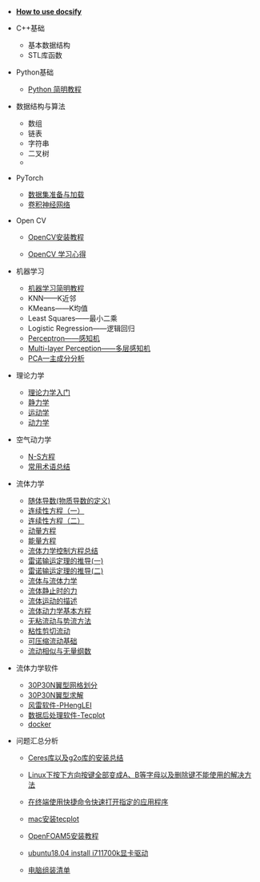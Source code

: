 
* [**How to use docsify**](./docs/how-to-use-docsify.md)
  
* C++基础

  * 基本数据结构
  * STL库函数
  
* Python基础

  * [Python 简明教程](./docs/python简明教程)

* 数据结构与算法

  * 数组
  * 链表
  * 字符串
  * 二叉树
  * 
  
* PyTorch

  * [数据集准备与加载](./docs/dataset.md)
  * [卷积神经网络](./docs/CNN.md)
  
* Open CV 

  * [OpenCV安装教程](./docs/OpenCV安装教程.md)

  * [OpenCV 学习心得](./docs/OpenCV学习教程.md)

* 机器学习

  * [机器学习简明教程](./docs/机器学习简明教程.md)
  * KNN——K近邻
  * KMeans——K均值
  * Least Squares——最小二乘
  * Logistic Regression——逻辑回归
  * [Perceptron——感知机](./docs/perceptron.md)
  * [Multi-layer Perception——多层感知机](./docs/multiPerceptron.md)
  * [PCA—主成分分析](./docs/PCA.md)

* 理论力学

  * [理论力学入门](./docs/理论力学入门.md) 
  * [静力学](./docs/理论力学之静力学.md)
  * [运动学](./docs/理论力学之运动学.md)
  * [动力学](./docs/理论力学之动力学.md)

* 空气动力学
  
  * [N-S方程](./docs/d.md)
  * [常用术语总结](./docs/professional.md)
  
* 流体力学

  * [随体导数(物质导数的定义)](./docs/material_derivative.md)
  * [连续性方程（一）](./docs/continuous1.md)
  * [连续性方程（二）](./docs/continuous2.md)
  * [动量方程](./docs/momentum.md)
  * [能量方程](./docs/energy.md)
  * [流体力学控制方程总结](./docs/control.md)
  * [雷诺输运定理的推导(一)](./docs/leinuo1.md)
  * [雷诺输运定理的推导(二)](./docs/leinuo2.md)
  * [流体与流体力学]()
  * [流体静止时的力]()
  * [流体运动的描述]()
  * [流体动力学基本方程]()
  * [无粘流动与势流方法]()
  * [粘性剪切流动]()
  * [可压缩流动基础]()
  * [流动相似与无量纲数]()

* 流体力学软件

  *  [30P30N翼型网格划分](./docs/30p30n_pointwise.md)
  *  [30P30N翼型求解](./docs/30p30n_fluent.md)
  * [风雷软件-PHengLEI](./docs/PHengLEI)
  * [数据后处理软件-Tecplot]()
  * [docker](./docs/docker.md)

* 问题汇总分析
  
  * [Ceres库以及g2o库的安装总结](./docs/Ceres库以及g2o库的安装总结.md)
  
  * [Linux下按下方向按键全部变成A、B等字母以及删除键不能使用的解决方法](./docs/Linux下按下方向按键全部变成A、B等字母以及删除键不能使用的解决方法.md)
  
  * [在终端使用快捷命令快速打开指定的应用程序](./docs/在终端使用快捷命令快速打开指定的应用程序.md)
  
  * [mac安装tecplot](./docs/tecplot.md)
  
  * [OpenFOAM5安装教程](./docs/openfoam5.md)
  
  * [ubuntu18.04 install i711700k显卡驱动](./docs/i7.md)
  
  * [电脑组装清单](./docs/电脑组装清单.md)
  
    
  
    
  
  
  
  
  
  
  

